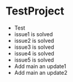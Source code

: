 # TestProject

- Test
- issue1 is solved
- issue2 is solved
- issue3 is solved
- issue4 is solved
- issue5 is solved
- Add main an update1
- Add main an update2
